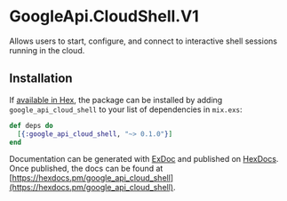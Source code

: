 # GoogleApi.CloudShell.V1

Allows users to start, configure, and connect to interactive shell sessions running in the cloud.

## Installation

If [available in Hex](https://hex.pm/docs/publish), the package can be installed
by adding `google_api_cloud_shell` to your list of dependencies in `mix.exs`:

```elixir
def deps do
  [{:google_api_cloud_shell, "~> 0.1.0"}]
end
```

Documentation can be generated with [ExDoc](https://github.com/elixir-lang/ex_doc)
and published on [HexDocs](https://hexdocs.pm). Once published, the docs can
be found at [https://hexdocs.pm/google_api_cloud_shell](https://hexdocs.pm/google_api_cloud_shell).
